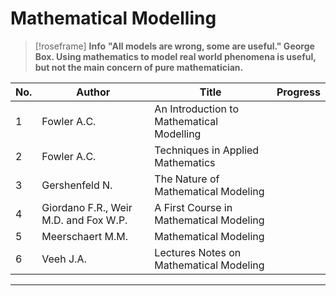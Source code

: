 # Mathematical Modelling

> [!roseframe] **Info**
> **"All models are wrong, some are useful." George Box. Using mathematics to model real world phenomena is useful, but not the main concern of pure mathematician.**

| No. | Author                                | Title                                     | Progress |
| --- | ------------------------------------- | ----------------------------------------- | -------- |
| 1   | Fowler A.C.                           | An Introduction to Mathematical Modelling |          |
| 2   | Fowler A.C.                           | Techniques in Applied Mathematics         |          |
| 3   | Gershenfeld N.                        | The Nature of Mathematical Modeling       |          |
| 4   | Giordano F.R., Weir M.D. and Fox W.P. | A First Course in Mathematical Modeling   |          |
| 5   | Meerschaert M.M.                      | Mathematical Modeling                     |          |
| 6   | Veeh J.A.                             | Lectures Notes on Mathematical Modeling   |          |

---
